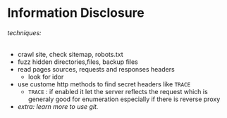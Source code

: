 # Information Disclosure 




###### techniques: 
- crawl site, check sitemap, robots.txt
- fuzz hidden directories,files, backup files 
- read pages sources, requests and responses headers
	- look for idor
- use custome http methods to find secret headers like `TRACE`
	- `TRACE` : if enabled it let the server reflects the request which is generaly good for enumeration especially if there is reverse proxy  
- *extra: learn more to use git.*




